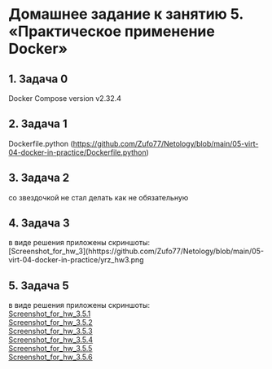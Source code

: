 # **Домашнее задание к занятию 5. «Практическое применение Docker»**

## **1. Задача 0**  
Docker Compose version v2.32.4

## **2. Задача 1**  
Dockerfile.python (https://github.com/Zufo77/Netology/blob/main/05-virt-04-docker-in-practice/Dockerfile.python)

## **3. Задача 2**  
со звездочкой не стал делать как не обязательную

## **4. Задача 3**  
в виде решения приложены скриншоты:  
[Screenshot_for_hw_3](hhttps://github.com/Zufo77/Netology/blob/main/05-virt-04-docker-in-practice/yrz_hw3.png  

## **5. Задача 5**   
в виде решения приложены скриншоты:  
[Screenshot_for_hw_3.5.1](https://github.com/Zufo77/Netology/blob/main/05-virt-03-docker-intro/Screenshot_for_hw_3.5.1.png)  
[Screenshot_for_hw_3.5.2](https://github.com/Zufo77/Netology/blob/main/05-virt-03-docker-intro/Screenshot_for_hw_3.5.2.png)  
[Screenshot_for_hw_3.5.3](https://github.com/Zufo77/Netology/blob/main/05-virt-03-docker-intro/Screenshot_for_hw_3.5.3.png)  
[Screenshot_for_hw_3.5.4](https://github.com/Zufo77/Netology/blob/main/05-virt-03-docker-intro/Screenshot_for_hw_3.5.4.png)  
[Screenshot_for_hw_3.5.5](https://github.com/Zufo77/Netology/blob/main/05-virt-03-docker-intro/Screenshot_for_hw_3.5.5.png)  
[Screenshot_for_hw_3.5.6](https://github.com/Zufo77/Netology/blob/main/05-virt-03-docker-intro/Screenshot_for_hw_3.5.6.png)


